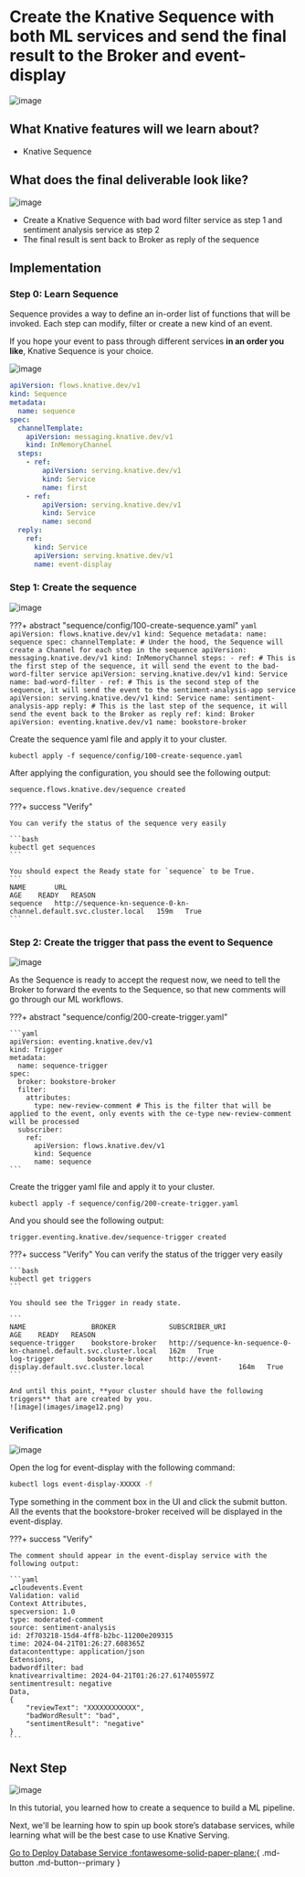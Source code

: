 # **Create the Knative Sequence with both ML services and send the final result to the Broker and event-display**

![image](images/image8.png)

## **What Knative features will we learn about?**

- Knative Sequence

## **What does the final deliverable look like?**

![image](images/image1.png)

- Create a Knative Sequence with bad word filter service as step 1 and sentiment analysis service as step 2
- The final result is sent back to Broker as reply of the sequence

## **Implementation**

### **Step 0: Learn Sequence**

Sequence provides a way to define an in-order list of functions that will be invoked. Each step can modify, filter or create a new kind of an event.

If you hope your event to pass through different services **in an order you like**, Knative Sequence is your choice.

![image](images/image3.png)


```yaml
apiVersion: flows.knative.dev/v1
kind: Sequence
metadata:
  name: sequence
spec:
  channelTemplate:
    apiVersion: messaging.knative.dev/v1
    kind: InMemoryChannel
  steps:
    - ref:
        apiVersion: serving.knative.dev/v1
        kind: Service
        name: first
    - ref:
        apiVersion: serving.knative.dev/v1
        kind: Service
        name: second
  reply:
    ref:
      kind: Service
      apiVersion: serving.knative.dev/v1
      name: event-display
```

### **Step 1: Create the sequence**

![image](images/image9.png)

???+ abstract "sequence/config/100-create-sequence.yaml"
    ```yaml 
    apiVersion: flows.knative.dev/v1
    kind: Sequence
    metadata:
      name: sequence
    spec:
      channelTemplate: # Under the hood, the Sequence will create a Channel for each step in the sequence
        apiVersion: messaging.knative.dev/v1
        kind: InMemoryChannel
      steps:
        - ref: # This is the first step of the sequence, it will send the event to the bad-word-filter service
            apiVersion: serving.knative.dev/v1
            kind: Service
            name: bad-word-filter
        - ref: # This is the second step of the sequence, it will send the event to the sentiment-analysis-app service
            apiVersion: serving.knative.dev/v1
            kind: Service
            name: sentiment-analysis-app
      reply: # This is the last step of the sequence, it will send the event back to the Broker as reply
        ref:
          kind: Broker
          apiVersion: eventing.knative.dev/v1
          name: bookstore-broker
    ```

Create the sequence yaml file and apply it to your cluster. 

```
kubectl apply -f sequence/config/100-create-sequence.yaml
```

After applying the configuration, you should see the following output:

```
sequence.flows.knative.dev/sequence created
```


???+ success "Verify"

    You can verify the status of the sequence very easily

    ```bash
    kubectl get sequences
    ```

    You should expect the Ready state for `sequence` to be True.
    ```
    NAME       URL                                                                  AGE    READY   REASON
    sequence   http://sequence-kn-sequence-0-kn-channel.default.svc.cluster.local   159m   True    
    ```

### **Step 2: Create the trigger that pass the event to Sequence**

![image](images/image7.png)

As the Sequence is ready to accept the request now, we need to tell the Broker to forward the events to the Sequence, so that new comments will go through our ML workflows.


???+ abstract "sequence/config/200-create-trigger.yaml"

    ```yaml
    apiVersion: eventing.knative.dev/v1
    kind: Trigger
    metadata:
      name: sequence-trigger
    spec:
      broker: bookstore-broker
      filter:
        attributes:
          type: new-review-comment # This is the filter that will be applied to the event, only events with the ce-type new-review-comment will be processed
      subscriber:
        ref:
          apiVersion: flows.knative.dev/v1
          kind: Sequence
          name: sequence
    ```

Create the trigger yaml file and apply it to your cluster.

```
kubectl apply -f sequence/config/200-create-trigger.yaml
```

And you should see the following output:

```
trigger.eventing.knative.dev/sequence-trigger created
```


???+ success "Verify"
    You can verify the status of the trigger very easily

    ```bash
    kubectl get triggers
    ```

    You should see the Trigger in ready state.

    ```
    NAME                BROKER             SUBSCRIBER_URI                                                       AGE    READY   REASON
    sequence-trigger    bookstore-broker   http://sequence-kn-sequence-0-kn-channel.default.svc.cluster.local   162m   True    
    log-trigger        bookstore-broker    http://event-display.default.svc.cluster.local                       164m   True    
    ```

    And until this point, **your cluster should have the following triggers** that are created by you.
    ![image](images/image12.png)



### **Verification**

![image](images/image11.png)

Open the log for event-display with the following command:

```bash
kubectl logs event-display-XXXXX -f
```

Type something in the comment box in the UI and click the submit button. All the events that the bookstore-broker received will be displayed in the event-display.

???+ success "Verify"

    The comment should appear in the event-display service with the following output:

    ```yaml
    ☁️cloudevents.Event
    Validation: valid
    Context Attributes,
    specversion: 1.0
    type: moderated-comment
    source: sentiment-analysis
    id: 2f703218-15d4-4ff8-b2bc-11200e209315
    time: 2024-04-21T01:26:27.608365Z
    datacontenttype: application/json
    Extensions,
    badwordfilter: bad
    knativearrivaltime: 2024-04-21T01:26:27.617405597Z
    sentimentresult: negative
    Data,
    {
        "reviewText": "XXXXXXXXXXXX",
        "badWordResult": "bad",
        "sentimentResult": "negative"
    }
    ```

## **Next Step**

![image](images/image4.png)

In this tutorial, you learned how to create a sequence to build a ML pipeline.

Next, we'll be learning how to spin up book store’s database services, while learning what will be the best case to use Knative Serving.

[Go to Deploy Database Service :fontawesome-solid-paper-plane:](../page-5/pg5-db-svc.md){ .md-button .md-button--primary }
